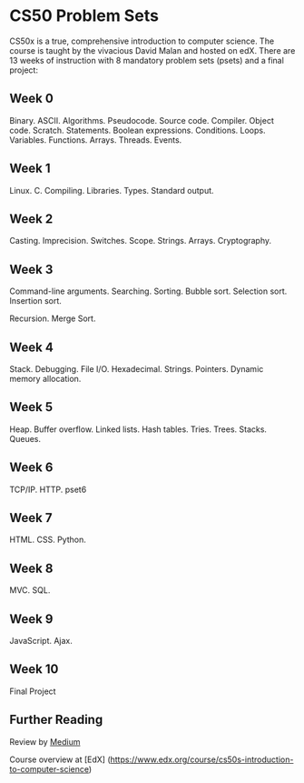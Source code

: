 # CS50 Problem Sets

CS50x is a true, comprehensive introduction to computer science. The course is taught by the vivacious David Malan and hosted on edX. There are 13 weeks of instruction with 8 mandatory problem sets (psets) and a final project:

## Week 0

Binary. ASCII. Algorithms. Pseudocode. Source code. Compiler. Object code. Scratch. Statements. Boolean expressions. Conditions. Loops. Variables. Functions. Arrays. Threads. Events.

## Week 1

Linux. C. Compiling. Libraries. Types. Standard output.

## Week 2

Casting. Imprecision. Switches. Scope. Strings. Arrays. Cryptography.

## Week 3

Command-line arguments. Searching. Sorting. Bubble sort. Selection sort. Insertion sort. 

Recursion. Merge Sort.

## Week 4

Stack. Debugging. File I/O. Hexadecimal. Strings. Pointers. Dynamic memory allocation. 


## Week 5

Heap. Buffer overflow. Linked lists. Hash tables. Tries. Trees. Stacks. Queues. 

## Week 6

TCP/IP. HTTP. pset6

## Week 7

HTML. CSS. Python.

## Week 8

MVC. SQL.

## Week 9

JavaScript. Ajax. 

## Week 10

Final Project


## Further Reading

Review by [Medium](https://medium.com/@davidventuri/review-harvard-cs50-introduction-to-computer-science-75405e684a61)

Course overview at [EdX] (https://www.edx.org/course/cs50s-introduction-to-computer-science)